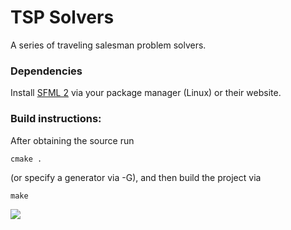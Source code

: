 # TSP Solvers

A series of traveling salesman problem solvers.

### Dependencies

Install [SFML 2](http://www.sfml-dev.org/) via your package manager (Linux) or their website.

### Build instructions:

After obtaining the source run 

	cmake .

(or specify a generator via -G), and then build the project via

	make

![](http://i.imgur.com/wd91ApJ.gif)
